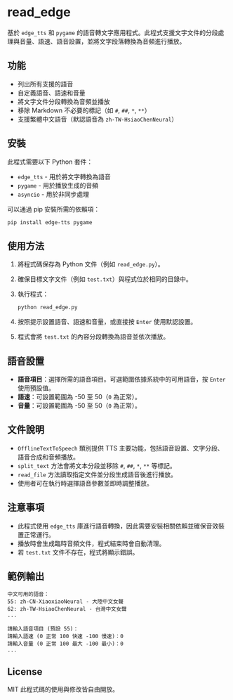 # read_edge

基於 `edge_tts` 和 `pygame` 的語音轉文字應用程式。此程式支援文字文件的分段處理與音量、語速、語音設置，並將文字段落轉換為音頻進行播放。

## 功能

- 列出所有支援的語音
- 自定義語音、語速和音量
- 將文字文件分段轉換為音頻並播放
- 移除 Markdown 不必要的標記（如 `#`, `##`, `*`, `**`）
- 支援繁體中文語音（默認語音為 `zh-TW-HsiaoChenNeural`）

## 安裝

此程式需要以下 Python 套件：

- `edge_tts` - 用於將文字轉換為語音
- `pygame` - 用於播放生成的音頻
- `asyncio` - 用於非同步處理

可以通過 pip 安裝所需的依賴項：

```bash
pip install edge-tts pygame
```

## 使用方法

1. 將程式碼保存為 Python 文件（例如 `read_edge.py`）。
2. 確保目標文字文件（例如 `test.txt`）與程式位於相同的目錄中。
3. 執行程式：

   ```bash
   python read_edge.py
   ```

4. 按照提示設置語音、語速和音量，或直接按 `Enter` 使用默認設置。
5. 程式會將 `test.txt` 的內容分段轉換為語音並依次播放。

## 語音設置

- **語音項目**：選擇所需的語音項目。可選範圍依據系統中的可用語音，按 `Enter` 使用預設值。
- **語速**：可設置範圍為 -50 至 50（`0` 為正常）。
- **音量**：可設置範圍為 -50 至 50（`0` 為正常）。

## 文件說明

- `OfflineTextToSpeech` 類別提供 TTS 主要功能，包括語音設置、文字分段、語音合成和音頻播放。
- `split_text` 方法會將文本分段並移除 `#`, `##`, `*`, `**` 等標記。
- `read_file` 方法讀取指定文件並分段生成語音後進行播放。
- 使用者可在執行時選擇語音參數並即時調整播放。

## 注意事項

- 此程式使用 `edge_tts` 庫進行語音轉換，因此需要安裝相關依賴並確保音效裝置正常運行。
- 播放時會生成臨時音頻文件，程式結束時會自動清理。
- 若 `test.txt` 文件不存在，程式將顯示錯誤。

## 範例輸出

```plaintext
中文可用的語音：
55: zh-CN-XiaoxiaoNeural - 大陸中文女聲
62: zh-TW-HsiaoChenNeural - 台灣中文女聲
...

請輸入語音項目 (預設 55)：
請輸入語速 (0 正常 100 快速 -100 慢速)：0
請輸入音量 (0 正常 100 最大 -100 最小)：0
...
```

## License

MIT 此程式碼的使用與修改皆自由開放。
